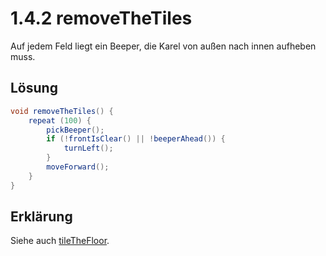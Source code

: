 # 1.4.2 removeTheTiles

Auf jedem Feld liegt ein Beeper, die Karel von außen nach innen aufheben muss.

## Lösung

```java
void removeTheTiles() {
    repeat (100) {
        pickBeeper();
        if (!frontIsClear() || !beeperAhead()) {
            turnLeft();
        }
        moveForward();
    }
}
```

## Erklärung

Siehe auch [tileTheFloor](https://github.com/lukasnehrke/karel-solutions/tree/main/1.3.4%20tileTheFloor).

